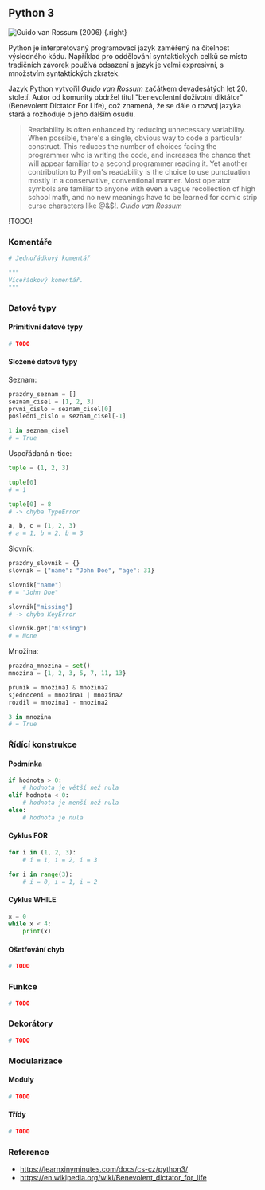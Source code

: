 ## Python 3

![Guido van Rossum (2006)](van_rossum.png) {.right}

Python je interpretovaný programovací jazyk zaměřený na čitelnost výsledného kódu.
Například pro oddělování syntaktických celků se místo tradičních závorek používá odsazení a jazyk je velmi expresivní, s množstvím syntaktických zkratek.

Jazyk Python vytvořil *Guido van Rossum* začátkem devadesátých let 20. století. 
Autor od komunity obdržel titul "benevolentní doživotní diktátor" (Benevolent Dictator For Life), což znamená, že se dále o rozvoj jazyka stará a rozhoduje o jeho dalším osudu.

> Readability is often enhanced by reducing unnecessary variability. When possible, there's a single, obvious way to code a particular construct. This reduces the number of choices facing the programmer who is writing the code, and increases the chance that will appear familiar to a second programmer reading it. Yet another contribution to Python's readability is the choice to use punctuation mostly in a conservative, conventional manner. Most operator symbols are familiar to anyone with even a vague recollection of high school math, and no new meanings have to be learned for comic strip curse characters like @&$!. *Guido van Rossum*

!TODO!

### Komentáře

```python
# Jednořádkový komentář

""" 
Víceřádkový komentář.
"""
```

### Datové typy

#### Primitivní datové typy

```python
# TODO
```

#### Složené datové typy

Seznam:

```python
prazdny_seznam = []
seznam_cisel = [1, 2, 3]
prvni_cislo = seznam_cisel[0]
posledni_cislo = seznam_cisel[-1]

1 in seznam_cisel 
# = True
```

Uspořádaná n-tice:

```python
tuple = (1, 2, 3)

tuple[0]
# = 1

tuple[0] = 8
# -> chyba TypeError

a, b, c = (1, 2, 3)
# a = 1, b = 2, b = 3
```

Slovník:

```python
prazdny_slovnik = {}
slovnik = {"name": "John Doe", "age": 31}

slovnik["name"]
# = "John Doe"

slovnik["missing"]  
# -> chyba KeyError

slovnik.get("missing")
# = None
```

Množina:

```python
prazdna_mnozina = set()
mnozina = {1, 2, 3, 5, 7, 11, 13}

prunik = mnozina1 & mnozina2
sjednoceni = mnozina1 | mnozina2
rozdil = mnozina1 - mnozina2

3 in mnozina 
# = True
```

### Řídící konstrukce

#### Podmínka

```python
if hodnota > 0:
    # hodnota je větší než nula
elif hodnota < 0:
    # hodnota je menší než nula
else:
    # hodnota je nula
```

#### Cyklus FOR

```python
for i in (1, 2, 3):
    # i = 1, i = 2, i = 3

for i in range(3):
    # i = 0, i = 1, i = 2
```

#### Cyklus WHILE

```python
x = 0
while x < 4:
    print(x)
```

#### Ošetřování chyb

```python
# TODO
```

### Funkce

```python
# TODO
```

### Dekorátory

```python
# TODO
```

### Modularizace

#### Moduly

```python
# TODO
```

#### Třídy

```python
# TODO
```

### Reference

- https://learnxinyminutes.com/docs/cs-cz/python3/
- https://en.wikipedia.org/wiki/Benevolent_dictator_for_life